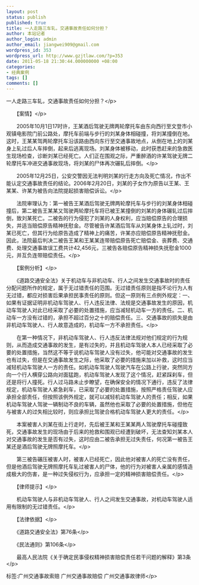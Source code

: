 ```yaml
---
layout: post
status: publish
published: true
title: 一人走路三车轧，交通事故责任如何分担？
author: 本站记者
author_login: admin
author_email: jiangwei909@gmail.com
wordpress_id: 353
wordpress_url: http://www.gzjtlaw.com/?p=353
date: 2011-05-18 21:30:44.000000000 +08:00
categories:
- 经典案例
tags: []
comments: []
---
```

<p>一人走路三车轧，交通事故责任如何分担？<&#47;p><p>　　【案情】<&#47;p><p>　　2005年10月1日17时许，王某酒后驾驶无牌两轮摩托车由东向西行至文登市小观镇电影院门前公路处，摩托车前端与步行的刘某身体相碰撞，将刘某撞倒在地。这时，王某某驾两轮摩托车沿该路由西向东行至交通事故地点，从倒在地上的刘某身上轧过后人车摔倒，起来后逃离现场。刘某身体被移动，此时获悉赶来的急救医生现场检查，诊断刘某已经死亡。人们正在围观之际，严重醉酒的许某驾驶无牌二轮摩托车冲进交通事故现场，将刘某的尸体再次碾轧后摔倒。<&#47;p><p>　　2005年12月25日，公安交警因无法判明刘某的行走方向及死亡情况，作出不能认定交通事故责任的结论。2006年2月20日，刘某的子女作为原告以王某、王某某、许某为被告向法院提起损害赔偿诉讼。<&#47;p><p>　　法院审理认为：第一被告王某酒后驾驶无牌两轮摩托车与步行的刘某身体相碰撞后，第二被告王某某又驾驶两轮摩托车将已被王某撞倒的刘某的身体碾轧过后摔倒，致刘某死亡。二被告的行为侵犯了刘某的人身权利，应当赔偿原告的合理损失，并适当赔偿原告精神抚慰金。尽管被告许某酒后驾车从刘某身体上轧过时，刘某已死亡，但其行为给原告造成了精神上的痛苦，许某亦应赔偿原告精神抚慰金。因此，法院最后判决二被告王某和王某某连带赔偿原告死亡赔偿金、丧葬费、交通费、处理交通事故误工费共计42,456元，三被告各赔偿原告精神损失抚慰金1000元，并互负连带赔偿责任。<&#47;p><p>　　【案例分析】<&#47;p><p>　　《道路交通安全法》关于机动车与非机动车、行人之间发生交通事故时的责任分配问题所作的规定，属于无过错责任的范围。无过错责任原则是指不论行为人有无过错，都应对损害后果承担民事责任的原则。但这一原则有三点例外规定：一、如果有证据证明非机动车驾驶人、行人违反法律、法规是交通事故发生的原因，机动车驾驶人对此已经采取了必要的处置措施，应当减轻机动车一方的责任。二、机动车一方没有过错的，承担不超过百分之十的赔偿责任。三、交通事故的损失是由非机动车驾驶人、行人故意造成的，机动车一方不承担责任。<&#47;p><p>　　在第一种情况下，非机动车驾驶人、行人违反法律法规对他们规定的行为规则，从而造成交通事故的发生，是有过失的，并且机动车驾驶人本人已经采取了必要的处置措施，当然这不等于说机动车驾驶人没有过失，他可能对交通事故的发生也有过失，但是在交通事故发生之际，他采取了必要的措施来加以补救，这时应当减轻机动车驾驶人一方的责任。如机动车驾驶人驾驶汽车在公路上行驶，突然同方向一个行人横穿公路向对面猛跑，机动车驾驶人发现了这个情况，赶紧踩刹车，但还是将行人撞死。行人过马路未止步瞭望，在确保安全的情况下通行，违反了法律规定，机动车驾驶人紧急刹车，已采取了必要的处置措施，按照严格责任驾驶人应承担全部责任，但按照该例外规定，就可以减轻机动车驾驶人的责任；相反，如果机动车驾驶人驾驶一辆制动不良的车辆，虽然他也采取了必要的处置措施，但他在与被害人的过失相比较时，则应承担比驾驶合格机动车驾驶人更大的责任。<&#47;p><p>　　本案被害人刘某在街上行走时，先后被王某和王某某两人驾驶摩托车碰撞致死，交通事故发生的现场由于后来的抢救和围观已经遭到破坏，无法查知刘某本人对交通事故的发生是否有过失，这时应由二被告承担无过失责任，何况第一被告王某还是酒后驾驶无牌照摩托车。<&#47;p><p>　　第三被告碾压被害人时，被害人已经死亡，因此他对被害人的死亡没有责任，但是他酒后驾驶无牌照摩托车轧过被害人的尸体，他的行为对被害人亲属的感情造成极大的伤害，是一种过失侵权行为，应承担一定的精神损害赔偿责任。<&#47;p><p>　　【律师提示】<&#47;p><p>　　机动车驾驶人与非机动车驾驶人、行人之间发生交通事故，对机动车驾驶人适用有限制的无过错责任。<&#47;p><p>　　【法律依据】<&#47;p><p>　　《道路交通安全法》第76条<&#47;p><p>　　《民法通则》第106条<&#47;p><p>　　最高人民法院《关于确定民事侵权精神损害赔偿责任若干问题的解释》第3条<&#47;p><br&#47;><p>标签:广州交通事故索赔 广州交通事故赔偿 广州交通事故律师<&#47;p>
